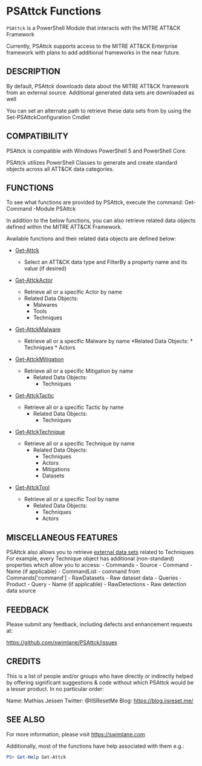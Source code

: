 # PSAttck Functions

`PSAttck` is a PowerShell Module that interacts with the MITRE ATT&CK Framework

Currently, PSAttck supports access to the MITRE ATT&CK Enterprise framework with plans to add additional frameworks in the near future.

## DESCRIPTION

By default, PSAttck downloads data about the MITRE ATT&CK framework from
an external source.  Additional generated data sets are downloaded as well

You can set an alternate path to retrieve these data sets from by using 
the Set-PSAttckConfiguration Cmdlet

## COMPATIBILITY

PSAttck is compatible with Windows PowerShell 5 and PowerShell Core.

PSAttck utilizes PowerShell Classes to generate and create standard objects
across all ATT&CK data categories.

## FUNCTIONS

To see what functions are provided by PSAttck, execute the command:
Get-Command -Module PSAttck 

In addition to the below functions, you can also retrieve related data objects
defined within the MITRE ATT&CK Framework.  

Available functions and their related data objects are defined below:

* [Get-Attck](Get-Attck.md)
    * Select an ATT&CK data type and FilterBy a property name and its value (if desired)

* [Get-AttckActor](Get-AttckActor.md)
    * Retrieve all or a specific Actor by name
    * Related Data Objects:
        * Malwares
        * Tools
        * Techniques

* [Get-AttckMalware](Get-AttckMalware.md)
    * Retrieve all or a specific Malware by name
        *Related Data Objects:
            * Techniques
            * Actors


* [Get-AttckMitigation](Get-AttckMitigation.md)
    * Retrieve all or a specific Mitigation by name
        * Related Data Objects:
            * Techniques

* [Get-AttckTactic](Get-AttckTactic.md)
    * Retrieve all or a specific Tactic by name
        * Related Data Objects:
            * Techniques

* [Get-AttckTechnique](Get-AttckTechnique.md)
    * Retrieve all or a specific Technique by name
        * Related Data Objects:
            * Techniques
            * Actors
            * Mitigations
            * Datasets

* [Get-AttckTool](Get-AttckTool.md)
    * Retrieve all or a specific Tool by name
        * Related Data Objects:
            * Techniques
            * Actors

## MISCELLANEOUS FEATURES

PSAttck also allows you to retrieve [external data sets](../external-data/README.md) related to Techniques
For example, every Technique object has additional (non-standard) properties 
which allow you to access:
    - Commands
        - Source
        - Command
        - Name (if applicable)
    - CommandList
        - command from Commands['command']
    - RawDatasets
        - Raw dataset data
    - Queries
        - Product
        - Query
        - Name (if applicable)
    - RawDetections
        - Raw detection data source

## FEEDBACK

Please submit any feedback, including defects and enhancement requests at: 

https://github.com/swimlane/PSAttck/issues

## CREDITS
    
This is a list of people and/or groups who have directly or indirectly
helped by offering significant suggestions & code without which PSAttck
would be a lesser product. In no particular order:

Name: Mathias Jessen
Twitter: @IISResetMe
Blog: https://blog.iisreset.me/

## SEE ALSO
    
For more information, please visit https://swimlane.com 

Additionally, most of the functions have help associated with 
them e.g.:

```powershell
PS> Get-Help Get-Attck
```
